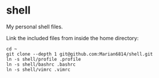 # shell
My personal shell files.


Link the included files from inside the home directory:

```
cd ~
git clone --depth 1 git@github.com:Marian6814/shell.git
ln -s shell/profile .profile
ln -s shell/bashrc .bashrc
ln -s shell/vimrc .vimrc
```
